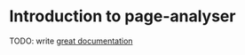 # Introduction to page-analyser

TODO: write [great documentation](http://jacobian.org/writing/great-documentation/what-to-write/)
